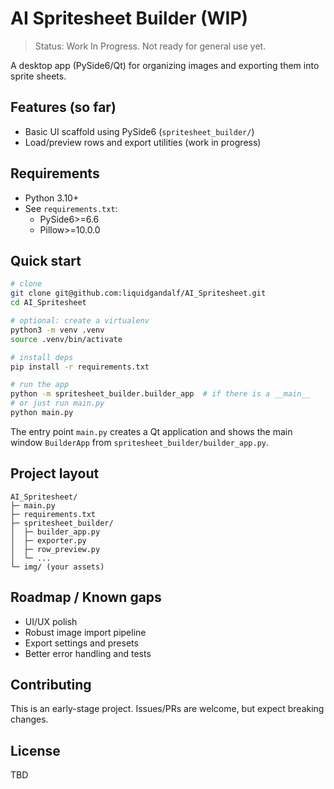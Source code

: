 # AI Spritesheet Builder (WIP)

> Status: Work In Progress. Not ready for general use yet.

A desktop app (PySide6/Qt) for organizing images and exporting them into sprite sheets.

## Features (so far)
- Basic UI scaffold using PySide6 (`spritesheet_builder/`)
- Load/preview rows and export utilities (work in progress)

## Requirements
- Python 3.10+
- See `requirements.txt`:
  - PySide6>=6.6
  - Pillow>=10.0.0

## Quick start
```bash
# clone
git clone git@github.com:liquidgandalf/AI_Spritesheet.git
cd AI_Spritesheet

# optional: create a virtualenv
python3 -m venv .venv
source .venv/bin/activate

# install deps
pip install -r requirements.txt

# run the app
python -m spritesheet_builder.builder_app  # if there is a __main__
# or just run main.py
python main.py
```

The entry point `main.py` creates a Qt application and shows the main window `BuilderApp` from `spritesheet_builder/builder_app.py`.

## Project layout
```
AI_Spritesheet/
├─ main.py
├─ requirements.txt
├─ spritesheet_builder/
│  ├─ builder_app.py
│  ├─ exporter.py
│  ├─ row_preview.py
│  └─ ...
└─ img/ (your assets)
```

## Roadmap / Known gaps
- UI/UX polish
- Robust image import pipeline
- Export settings and presets
- Better error handling and tests

## Contributing
This is an early-stage project. Issues/PRs are welcome, but expect breaking changes.

## License
TBD
